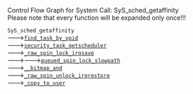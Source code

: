 Control Flow Graph for System Call: SyS_sched_getaffinity  
Please note that every function will be expanded only once!!! 

`SyS_sched_getaffinity`  
--->[`find_task_by_vpid`](https://elixir.bootlin.com/linux/v4.14.62/ident/find_task_by_vpid)  
--->[`security_task_getscheduler`](https://elixir.bootlin.com/linux/v4.14.62/ident/security_task_getscheduler)  
--->[`_raw_spin_lock_irqsave`](https://elixir.bootlin.com/linux/v4.14.62/ident/_raw_spin_lock_irqsave)  
--->--->[`queued_spin_lock_slowpath`](https://elixir.bootlin.com/linux/v4.14.62/ident/queued_spin_lock_slowpath)  
--->[`__bitmap_and`](https://elixir.bootlin.com/linux/v4.14.62/ident/__bitmap_and)  
--->[`_raw_spin_unlock_irqrestore`](https://elixir.bootlin.com/linux/v4.14.62/ident/_raw_spin_unlock_irqrestore)  
--->[`_copy_to_user`](https://elixir.bootlin.com/linux/v4.14.62/ident/_copy_to_user)  
